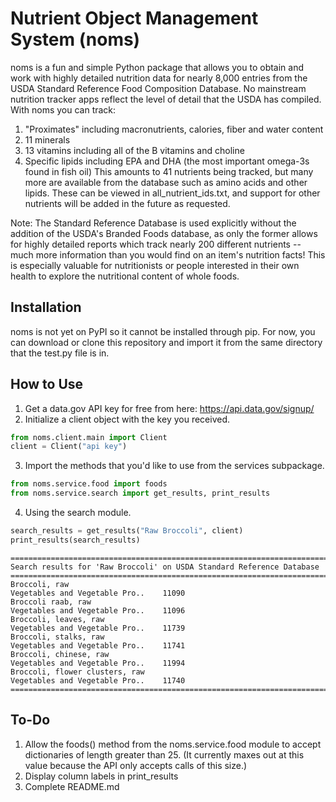 # Nutrient Object Management System (noms)

noms is a fun and simple Python package that allows you to obtain and work with highly detailed nutrition data for nearly 8,000 entries from the USDA Standard Reference Food Composition Database. No mainstream nutrition tracker apps reflect the level of detail that the USDA has compiled. With noms you can track:
1. "Proximates" including macronutrients, calories, fiber and water content
2. 11 minerals
3. 13 vitamins including all of the B vitamins and choline
4. Specific lipids including EPA and DHA (the most important omega-3s found in fish oil)
This amounts to 41 nutrients being tracked, but many more are available from the database such as amino acids and other lipids. These can be viewed in all_nutrient_ids.txt, and support for other nutrients will be added in the future as requested.

Note: The Standard Reference Database is used explicitly without the addition of the USDA's Branded Foods database, as only the former allows for highly detailed reports which track nearly 200 different nutrients -- much more information than you would find on an item's nutrition facts! This is especially valuable for nutritionists or people interested in their own health to explore the nutritional content of whole foods. 

## Installation
noms is not yet on PyPI so it cannot be installed through pip. For now, you can download or clone this repository and import it from the same directory that the test.py file is in.

## How to Use
1. Get a data.gov API key for free from here: https://api.data.gov/signup/
2. Initialize a client object with the key you received.
```python
from noms.client.main import Client
client = Client("api key")
```
3. Import the methods that you'd like to use from the services subpackage. 
```python
from noms.service.food import foods
from noms.service.search import get_results, print_results
```
4. Using the search module.
```python
search_results = get_results("Raw Broccoli", client)
print_results(search_results)
```
```
================================================================================================================
Search results for 'Raw Broccoli' on USDA Standard Reference Database
================================================================================================================
Broccoli, raw                                                            Vegetables and Vegetable Pro..    11090
Broccoli raab, raw                                                       Vegetables and Vegetable Pro..    11096
Broccoli, leaves, raw                                                    Vegetables and Vegetable Pro..    11739
Broccoli, stalks, raw                                                    Vegetables and Vegetable Pro..    11741
Broccoli, chinese, raw                                                   Vegetables and Vegetable Pro..    11994
Broccoli, flower clusters, raw                                           Vegetables and Vegetable Pro..    11740
================================================================================================================
```

## To-Do
1. Allow the foods() method from the noms.service.food module to accept dictionaries of length greater than 25. (It currently maxes out at this value because the API only accepts calls of this size.)
2. Display column labels in print_results
3. Complete README.md